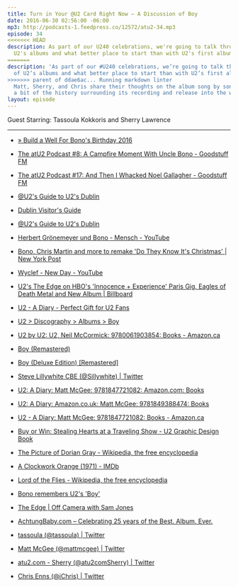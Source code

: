 ```yaml
---
title: Turn in Your @U2 Card Right Now — A Discussion of Boy
date: 2016-06-30 02:56:00 -06:00
mp3: http://podcasts-1.feedpress.co/12572/atu2-34.mp3
episode: 34
<<<<<<< HEAD
description: As part of our U240 celebrations, we're going to talk through each of
  U2's albums and what better place to start than with U2's first album, Boy. Tassoula,
=======
description: 'As part of our #U240 celebrations, we’re going to talk through each
  of U2’s albums and what better place to start than with U2’s first album, Boy. Tassoula,
>>>>>>> parent of ddae6ac... Running markdown linter
  Matt, Sherry, and Chris share their thoughts on the album song by song as well as
  a bit of the history surrounding its recording and release into the world'
layout: episode
---
```


Guest Starring: Tassoula Kokkoris and Sherry Lawrence

***

* [» Build a Well For Bono's Birthday 2016][1]

* [The atU2 Podcast #8: A Campfire Moment With Uncle Bono - Goodstuff FM][2]

* [The atU2 Podcast #17: And Then I Whacked Noel Gallagher - Goodstuff FM][3]

* [@U2's Guide to U2's Dublin][4]

* [Dublin Visitor's Guide][5]

* [@U2's Guide to U2's Dublin][4]

* [Herbert Grönemeyer und Bono - Mensch - YouTube][6]

* [Bono, Chris Martin and more to remake 'Do They Know It's Christmas' | New York Post][7]

* [Wyclef - New Day - YouTube][8]

* [U2's The Edge on HBO's 'Innocence + Experience' Paris Gig, Eagles of Death Metal and New Album | Billboard][9]

* [U2 - A Diary - Perfect Gift for U2 Fans][10]

* [U2 &gt; Discography &gt; Albums &gt; Boy][11]

* [U2 by U2: U2, Neil McCormick: 9780061903854: Books - Amazon.ca][12]

* [Boy (Remastered)][13]

* [Boy (Deluxe Edition) [Remastered]][14]

* [Steve Lillywhite CBE (@Sillywhite) | Twitter][15]

* [U2: A Diary: Matt McGee: 9781847721082: Amazon.com: Books][16]

* [U2: A Diary: Amazon.co.uk: Matt McGee: 9781849388474: Books][17]

* [U2 - A Diary: Matt McGee: 9781847721082: Books - Amazon.ca][18]

* [Buy or Win: Stealing Hearts at a Traveling Show - U2 Graphic Design Book][19]

* [The Picture of Dorian Gray - Wikipedia, the free encyclopedia][20]

* [A Clockwork Orange (1971) - IMDb][21]

* [Lord of the Flies - Wikipedia, the free encyclopedia][22]

* [Bono remembers U2's 'Boy'][23]

* [The Edge | Off Camera with Sam Jones][24]

* [AchtungBaby.com – Celebrating 25 years of the Best. Album. Ever.][25]

* [tassoula (@tassoula) | Twitter][26]

* [Matt McGee (@mattmcgee) | Twitter][27]

* [atu2.com - Sherry (@atu2comSherry) | Twitter][28]

* [Chris Enns (@iChris) | Twitter][29]

[1]: http://africanwellfund.org/bono-well-2016/
[2]: http://goodstuff.fm/atu2/8
[3]: http://goodstuff.fm/atu2/17
[4]: http://www.atu2.com/dublin/
[5]: http://www.atu2.com/news/dublin-visitors-guide.html
[6]: https://www.youtube.com/watch?v=-IERMGZuLM4&amp;feature=youtu.be
[7]: http://nypost.com/2014/11/10/bono-chris-martin-and-more-to-remake-do-they-know-its-christmas/
[8]: https://www.youtube.com/watch?v=fdaegPBj24A
[9]: http://www.billboard.com/articles/news/7415712/u2-the-edge-hbo-innocence-experience-paris-eagles-of-death-metal
[10]: http://www.u2diary.com/
[11]: http://www.u2.com/music/Albums/4003/Boy
[12]: https://www.amazon.ca/U2/dp/006190385X
[13]: https://geo.itunes.apple.com/ca/album/boy-remastered/id285461111?at=10l4Ki&amp;app=itunes
[14]: https://geo.itunes.apple.com/ca/album/boy-deluxe-edition-remastered/id285477852?at=10l4Ki&amp;app=itunes
[15]: https://twitter.com/sillywhite
[16]: https://www.amazon.com/U2-Diary-Matt-McGee/dp/1847721087?ie=UTF8&amp;adid=1FHT2QAAFGBF2XJZK8YV&amp;camp=14573&amp;creative=327641&amp;creativeASIN=1847721087&amp;linkCode=as1&amp;tag=u201
[17]: https://www.amazon.co.uk/U2-Diary-Matt-McGee/dp/1849388474/277-3718709-4604067?ie=UTF8&amp;adid=179MCZ6244XB8R517D7W&amp;camp=1406&amp;creative=6394&amp;creativeASIN=1849388474&amp;linkCode=as1&amp;tag=u072-21
[18]: https://www.amazon.ca/U2-Diary-Matt-McGee/dp/1847721087?ie=UTF8&amp;adid=0JAE5PX09CEP8XDM6BD3&amp;camp=8641&amp;creative=330649&amp;creativeASIN=1847721087&amp;linkCode=as1&amp;tag=u201-20
[19]: http://www.atu2.com/news/buy-or-win-stealing-hearts-at-a-traveling-show-u2-graphic-design-book.html
[20]: https://en.wikipedia.org/wiki/The_Picture_of_Dorian_Gray
[21]: http://www.imdb.com/title/tt0066921/
[22]: https://en.wikipedia.org/wiki/Lord_of_the_Flies
[23]: http://www.atu2.com/news/bono-remembers-u2s-boy.html
[24]: http://offcamera.com/issues/the-edge/listen/#.V3SWx2PsNBw
[25]: http://achtungbaby.com/
[26]: https://twitter.com/tassoula
[27]: https://twitter.com/mattmcgee
[28]: https://twitter.com/atu2comSherry
[29]: https://twitter.com/ichris
